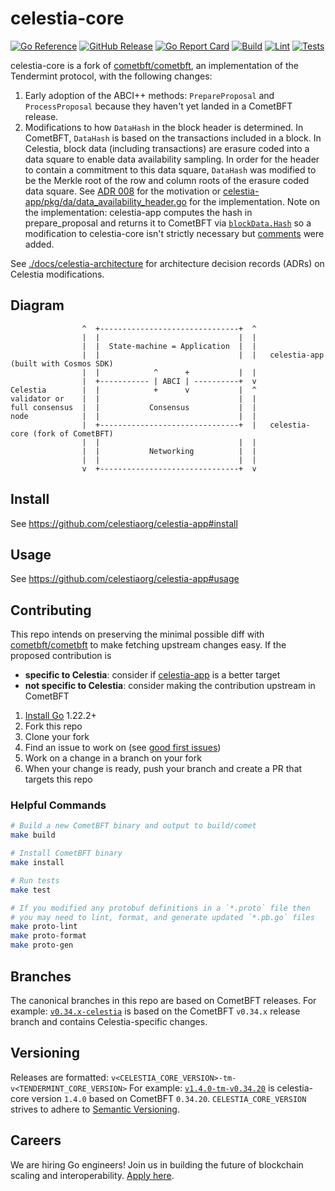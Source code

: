 # celestia-core

[![Go Reference](https://img.shields.io/badge/godoc-reference-blue.svg)](https://pkg.go.dev/github.com/celestiaorg/celestia-core)
[![GitHub Release](https://img.shields.io/github/v/release/celestiaorg/celestia-core)](https://github.com/celestiaorg/celestia-core/releases/latest)
[![Go Report Card](https://goreportcard.com/badge/github.com/celestiaorg/celestia-core)](https://goreportcard.com/report/github.com/celestiaorg/celestia-core)
[![Build](https://github.com/celestiaorg/celestia-core/actions/workflows/build.yml/badge.svg)](https://github.com/celestiaorg/celestia-core/actions/workflows/build.yml)
[![Lint](https://github.com/celestiaorg/celestia-core/actions/workflows/lint.yml/badge.svg)](https://github.com/celestiaorg/celestia-core/actions/workflows/lint.yml)
[![Tests](https://github.com/celestiaorg/celestia-core/actions/workflows/tests.yml/badge.svg)](https://github.com/celestiaorg/celestia-core/actions/workflows/tests.yml)

celestia-core is a fork of [cometbft/cometbft](https://github.com/cometbft/cometbft), an implementation of the Tendermint protocol, with the following changes:

1. Early adoption of the ABCI++ methods: `PrepareProposal` and `ProcessProposal` because they haven't yet landed in a CometBFT release.
1. Modifications to how `DataHash` in the block header is determined. In CometBFT, `DataHash` is based on the transactions included in a block. In Celestia, block data (including transactions) are erasure coded into a data square to enable data availability sampling. In order for the header to contain a commitment to this data square, `DataHash` was modified to be the Merkle root of the row and column roots of the erasure coded data square. See [ADR 008](https://github.com/celestiaorg/celestia-core/blob/v0.34.x-celestia/docs/celestia-architecture/adr-008-updating-to-tendermint-v0.35.x.md?plain=1#L20) for the motivation or [celestia-app/pkg/da/data_availability_header.go](https://github.com/celestiaorg/celestia-app/blob/2f89956b22c4c3cfdec19b3b8601095af6f69804/pkg/da/data_availability_header.go) for the implementation. Note on the implementation: celestia-app computes the hash in prepare_proposal and returns it to CometBFT via [`blockData.Hash`](https://github.com/celestiaorg/celestia-app/blob/5bbdac2d3f46662a34b2111602b8f964d6e6fba5/app/prepare_proposal.go#L78) so a modification to celestia-core isn't strictly necessary but [comments](https://github.com/celestiaorg/celestia-core/blob/2ec23f804691afc196d0104616e6c880d4c1ca41/types/block.go#L1041-L1042) were added.


See [./docs/celestia-architecture](./docs/celestia-architecture/) for architecture decision records (ADRs) on Celestia modifications.

## Diagram

```ascii
                ^  +-------------------------------+  ^
                |  |                               |  |
                |  |  State-machine = Application  |  |
                |  |                               |  |   celestia-app (built with Cosmos SDK)
                |  |            ^      +           |  |
                |  +----------- | ABCI | ----------+  v
Celestia        |  |            +      v           |  ^
validator or    |  |                               |  |
full consensus  |  |           Consensus           |  |
node            |  |                               |  |
                |  +-------------------------------+  |   celestia-core (fork of CometBFT)
                |  |                               |  |
                |  |           Networking          |  |
                |  |                               |  |
                v  +-------------------------------+  v
```

## Install

See <https://github.com/celestiaorg/celestia-app#install>

## Usage

See <https://github.com/celestiaorg/celestia-app#usage>

## Contributing

This repo intends on preserving the minimal possible diff with [cometbft/cometbft](https://github.com/cometbft/cometbft) to make fetching upstream changes easy. If the proposed contribution is

- **specific to Celestia**: consider if [celestia-app](https://github.com/celestiaorg/celestia-app) is a better target
- **not specific to Celestia**: consider making the contribution upstream in CometBFT

1. [Install Go](https://go.dev/doc/install) 1.22.2+
2. Fork this repo
3. Clone your fork
4. Find an issue to work on (see [good first issues](https://github.com/celestiaorg/celestia-core/issues?q=is%3Aopen+is%3Aissue+label%3A%22good+first+issue%22))
5. Work on a change in a branch on your fork
6. When your change is ready, push your branch and create a PR that targets this repo

### Helpful Commands

```sh
# Build a new CometBFT binary and output to build/comet
make build

# Install CometBFT binary
make install

# Run tests
make test

# If you modified any protobuf definitions in a `*.proto` file then
# you may need to lint, format, and generate updated `*.pb.go` files
make proto-lint
make proto-format
make proto-gen
```

## Branches

The canonical branches in this repo are based on CometBFT releases. For example: [`v0.34.x-celestia`](https://github.com/celestiaorg/celestia-core/tree/v0.34.x-celestia) is based on the CometBFT `v0.34.x` release branch and contains Celestia-specific changes.

## Versioning

Releases are formatted: `v<CELESTIA_CORE_VERSION>-tm-v<TENDERMINT_CORE_VERSION>`
For example: [`v1.4.0-tm-v0.34.20`](https://github.com/celestiaorg/celestia-core/releases/tag/v1.4.0-tm-v0.34.20) is celestia-core version `1.4.0` based on CometBFT `0.34.20`.
`CELESTIA_CORE_VERSION` strives to adhere to [Semantic Versioning](http://semver.org/).

## Careers

We are hiring Go engineers! Join us in building the future of blockchain scaling and interoperability. [Apply here](https://jobs.lever.co/celestia).
